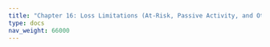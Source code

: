 ```yaml
---
title: "Chapter 16: Loss Limitations (At-Risk, Passive Activity, and Other)"
type: docs
nav_weight: 66000
---
```

